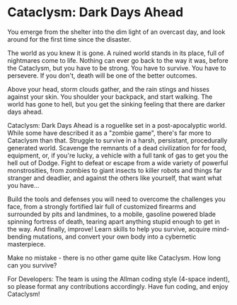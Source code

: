 Cataclysm: Dark Days Ahead
==========================
You emerge from the shelter into the dim light of an overcast day, and look around for the first time since the disaster.

The world as you knew it is gone. A ruined world stands in its place, full of nightmares come to life. Nothing can ever go back to the way it was, before the Cataclysm, but you have to be strong. You have to survive. You have to persevere. If you don't, death will be one of the better outcomes.

Above your head, storm clouds gather, and the rain stings and hisses against your skin. You shoulder your backpack, and start walking. The world has gone to hell, but you get the sinking feeling that there are darker days ahead.

Cataclysm: Dark Days Ahead is a roguelike set in a post-apocalyptic world. While some have described it as a "zombie game", there's far more to Cataclysm than that. Struggle to survive in a harsh, persistant, procedurally generated world. Scavenge the remnants of a dead civilization for for food, equipment, or, if you're lucky, a vehicle with a full tank of gas to get you the hell out of Dodge. Fight to defeat or escape from a wide variety of powerful monstrosities, from zombies to giant insects to killer robots and things far stranger and deadlier, and against the others like yourself, that want what you have...

Build the tools and defenses you will need to overcome the challenges you face, from a strongly fortified lair full of customized firearms and surrounded by pits and landmines, to a mobile, gasoline powered blade spinning fortress of death, tearing apart anything stupid enough to get in the way. And finally, improve! Learn skills to help you survive, acquire mind-bending mutations, and convert your own body into a cybernetic masterpiece.

Make no mistake - there is no other game quite like Cataclysm. How long can you survive?

For Developers:
The team is using the Allman coding style (4-space indent), so please format any contributions accordingly. Have fun coding, and enjoy Cataclysm!
